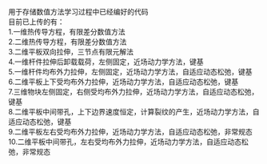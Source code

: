 用于存储数值方法学习过程中已经编好的代码  
目前已上传的有：  
1.一维热传导方程，有限差分数值方法  
2.二维热传导方程，有限差分数值方法  
3.二维平板双向拉伸，三节点有限元解法  
4.一维杆件拉伸后卸载载荷，左侧固定，近场动力学方法，键基  
5.一维杆件均布外力拉伸，左侧固定，近场动力学方法，自适应动态松弛，键基  
6.二维平板上下受均布外力拉伸，近场动力学方法，自适应动态松弛，键基  
7.三维物块左侧固定，右侧受均布外力拉伸，近场动力学方法，自适应动态松弛，键基  
8.二维平板中间带孔，上下边界速度恒定，计算裂纹的产生，近场动力学方法，自适应动态松弛，键基  
9.二维平板左右受均布外力拉伸，近场动力学方法，自适应动态松弛，非常规态  
10.二维平板中间带孔，左右受均布外力拉伸，近场动力学方法，自适应动态松弛，非常规态  
